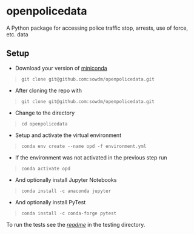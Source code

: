# openpolicedata
A Python package for accessing police traffic stop, arrests, use of force, etc. data

## Setup

* Download your version of [miniconda](https://docs.conda.io/en/latest/miniconda.html)
> `git clone git@github.com:sowdm/openpolicedata.git`

* After cloning the repo with 
> `git clone git@github.com:sowdm/openpolicedata.git`

* Change to the directory
> `cd openpolicedata`

* Setup and activate the virtual environment
> `conda env create --name opd -f environment.yml`

* If the environment was not activated in the previous step run
> `conda activate opd`

* And optionally install Jupyter Notebooks
> `conda install -c anaconda jupyter`

* And optionally install PyTest
> `conda install -c conda-forge pytest`


To run the tests see the *[readme](./tests/README.md)* in the testing directory.


